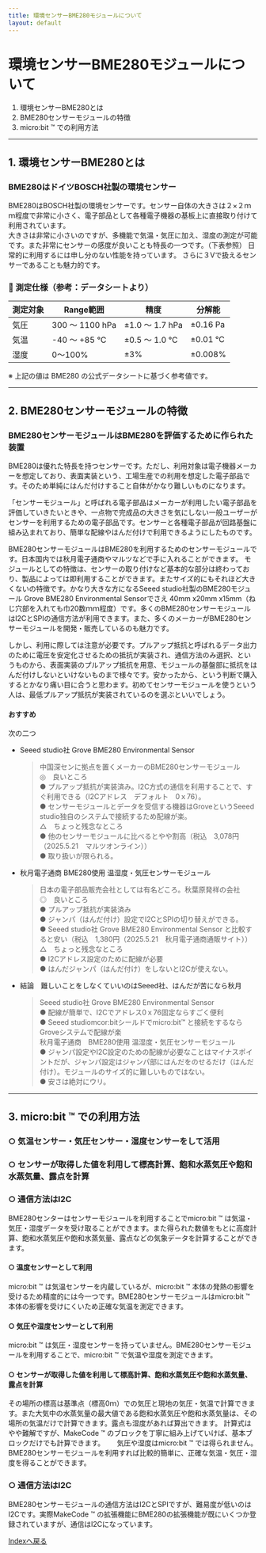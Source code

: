 ```yaml
---
title: 環境センサーBME280モジュールについて
layout: default
---
```


# 環境センサーBME280モジュールについて

1. 環境センサーBME280とは
2. BME280センサーモジュールの特徴
3. micro:bit &trade; での利用方法

---

## 1.  環境センサーBME280とは
### BME280はドイツBOSCH社製の環境センサー
BME280はBOSCH社製の環境センサーです。センサー自体の大きさは２×２ｍｍ程度で非常に小さく、電子部品として各種電子機器の基板上に直接取り付けて利用されています。  
大きさは非常に小さいのですが、多機能で気温・気圧に加え、湿度の測定が可能です。また非常にセンサーの感度が良いことも特長の一つです。（下表参照）
日常的に利用するには申し分のない性能を持っています。
さらに３Vで扱えるセンサーであることも魅力的です。   

### 🧪 測定仕様（参考：データシートより）  


| 測定対象 | Range範囲 | 精度 | 分解能 |
|-----------|------------------|-------------------|--------------------|
| 気圧 | 300 ～ 1100 hPa | ±1.0 ～ 1.7 hPa | ±0.16 Pa |
| 気温 | -40 ～ +85 ℃ | ±0.5 ～ 1.0 ℃ | ±0.01 ℃ |
| 湿度 | 0～100% | ±3% | ±0.008% |

※ 上記の値は BME280 の公式データシートに基づく参考値です。  

 ---
 
## 2. BME280センサーモジュールの特徴
### BME280センサーモジュールはBME280を評価するために作られた装置
BME280は優れた特長を持つセンサーです。ただし、利用対象は電子機器メーカーを想定しており、表面実装という、工場生産での利用を想定した電子部品です。そのため単純にはんだ付けすること自体がかなり難しいものになります。  

「センサーモジュール」と呼ばれる電子部品はメーカーが利用したい電子部品を評価していきたいときや、一点物で完成品の大きさを気にしない一般ユーザーがセンサーを利用するための電子部品です。センサーと各種電子部品が回路基盤に組み込まれており、簡単な配線やはんだ付けで利用できるようにしたものです。 
 
BME280センサーモジュールはBME280を利用するためのセンサーモジュールです。日本国内では秋月電子通商やマルツなどで手に入れることができます。
モジュールとしての特徴は、センサーの取り付けなど基本的な部分は終わっており、製品によっては即利用することができます。またサイズ的にもそれほど大きくないの特徴です。かなり大きな方になるSeeed studio社製のBME280モジュール Grove BME280 Environmental Sensorでさえ	40mm x20mm x15mm（ねじ穴部を入れても巾20数ｍｍ程度）です。多くのBME280センサーモジュールはI2CとSPIの通信方法が利用できます。また、多くのメーカーがBME280センサーモジュールを開発・販売しているのも魅力です。   

しかし、利用に際しては注意が必要です。プルアップ抵抗と呼ばれるデータ出力のために電圧を安定化させるための抵抗が実装され、通信方法のみ選択、というものから、表面実装のプルアップ抵抗を用意、モジュールの基盤部に抵抗をはんだ付けしないといけないものまで様々です。安かったから、という判断で購入するとかなり痛い目に合うと思わます。初めてセンサーモジュールを使うという人は、最低プルアップ抵抗が実装されているのを選ぶといいでしょう。  

#### おすすめ  
次の二つ  
- Seeed studio社 Grove BME280 Environmental Sensor  
  > 中国深センに拠点を置くメーカーのBME280センサーモジュール  
    > ◎　良いところ  
    ● プルアップ抵抗が実装済み。I2C方式の通信を利用することで、すぐ利用できる（I2Cアドレス　デフォルト　0ｘ76）。  
    ● センサーモジュールとデータを受信する機器はGroveというSeeed studio独自のシステムで接続するため配線が楽。  
  > △　ちょっと残念なところ  
    ● 他のセンサーモジュールに比べるとやや割高（税込　3,078円（2025.5.21　マルツオンライン））  
    ● 取り扱いが限られる。   
- 秋月電子通商 BME280使用 温湿度・気圧センサーモジュール  
  > 日本の電子部品販売会社としては有名どころ。秋葉原発祥の会社     
  > ◎　良いところ  
    ● プルアップ抵抗が実装済み  
    ● ジャンパ（はんだ付け）設定でI2CとSPIの切り替えができる。     
    ● Seeed studio社 Grove BME280 Environmental Sensor と比較すると安い（税込　1,380円（2025.5.21　秋月電子通商通販サイト））     
  > △　ちょっと残念なところ    
    ● I2Cアドレス設定のために配線が必要  
    ● はんだジャンパ（はんだ付け）をしないとI2Cが使えない。  
  >
- 結論　難しいことをしなくていいのはSeeed社、はんだが苦になら秋月  
  > Seeed studio社 Grove BME280 Environmental Sensor  
  ● 配線が簡単で、I2Cでアドレス0ｘ76固定ならすごく便利  
  ● Seeed studiomcor:bitシールドでmicro:bit&trade; と接続をするならGroveシステムで配線が楽  
  > 秋月電子通商　BME280使用 温湿度・気圧センサーモジュール    
  ● ジャンパ設定やI2C設定のための配線が必要なことはマイナスポイントだが、ジャンパ設定はジャンパ部にはんだをのせるだけ（はんだ付け）。モジュールのサイズ的に難しいものではない。  
  ● 安さは絶対にウリ。

---

## 3. micro:bit &trade; での利用方法
### ○  気温センサー・気圧センサー・湿度センサーをして活用   
### ○ センサーが取得した値を利用して標高計算、飽和水蒸気圧や飽和水蒸気量、露点を計算 
### ○ 通信方法はI2C

BME280センターはセンサーモジュールを利用することでmicro:bit &trade; は気温・気圧・湿度データを受け取ることができます。また得られた数値をもとに高度計算、飽和水蒸気圧や飽和水蒸気量、露点などの気象データを計算することができます。  

#### ○ 温度センサーとして利用  
micro:bit &trade; は気温センサーを内蔵しているが、micro:bit &trade; 本体の発熱の影響を受けるため精度的には今一つです。BME280センサーモジュールはmicro:bit &trade; 本体の影響を受けにくいため正確な気温を測定できます。  
####  ○ 気圧や湿度センサーとして利用
micro:bit &trade; は気圧・湿度センサーを持っていません。BME280センサーモジュールを利用することで、micro:bit &trade; で気温や湿度を測定できます。   

#### ○ センサーが取得した値を利用して標高計算、飽和水蒸気圧や飽和水蒸気量、露点を計算 
その場所の標高は基準点（標高0ｍ）での気圧と現地の気圧・気温で計算できます。また大気中の水蒸気量の最大値である飽和水蒸気圧や飽和水蒸気量は、その場所の気温だけで計算できます。露点も湿度があれば算出できます。
計算式はやや難解ですが、MakeCode &trade; のブロックを丁寧に組み上げていけば、基本ブロックだけでも計算できます。　　
気圧や湿度はmicro:bit  &trade; では得られません。BME280センサーモジュールを利用すれば比較的簡単に、正確な気温・気圧・湿度を得ることができます。   

### ○ 通信方法はI2C  
BME280センサーモジュールの通信方法はI2CとSPIですが、難易度が低いのはI2Cです。実際MakeCode &trade; の拡張機能にBME280の拡張機能が既にいくつか登録されていますが、通信はI2Cになっています。 

<a href="https://tanagogedora.github.io/sensor_extension_bme280/">Indexへ戻る</a>
